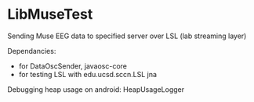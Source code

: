 # LibMuseTest 


Sending Muse EEG data to specified server over LSL (lab streaming layer)

Dependancies:
- for DataOscSender, javaosc-core
- for testing LSL with edu.ucsd.sccn.LSL jna

Debugging heap usage on android:
HeapUsageLogger
